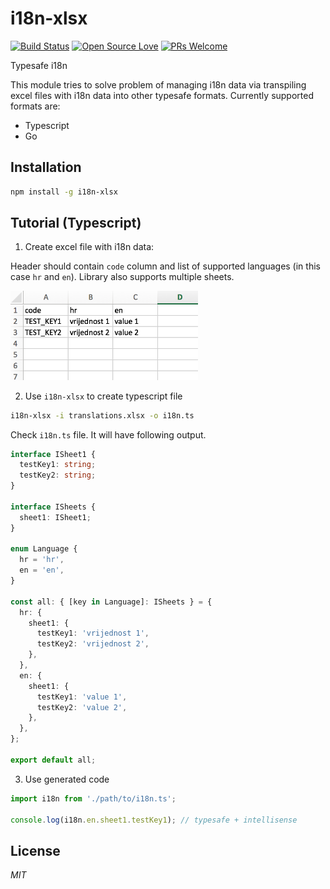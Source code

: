 # i18n-xlsx

[![Build Status](https://travis-ci.org/ivpusic/i18n-xlsx.svg?branch=master)](https://travis-ci.org/ivpusic/i18n-xlsx)
[![Open Source Love](https://badges.frapsoft.com/os/mit/mit.svg?v=102)](https://github.com/ellerbrock/open-source-badge/)
[![PRs Welcome](https://img.shields.io/badge/PRs-welcome-brightgreen.svg?style=flat-square)](http://makeapullrequest.com)

Typesafe i18n

This module tries to solve problem of managing i18n data via transpiling excel files with i18n data into
other typesafe formats. Currently supported formats are:

- Typescript
- Go

## Installation

```bash
npm install -g i18n-xlsx
```

## Tutorial (Typescript)

1. Create excel file with i18n data:

Header should contain `code` column and list of supported languages (in this case `hr` and `en`).
Library also supports multiple sheets.

<img src="./img/excel.png" width="300">

2. Use `i18n-xlsx` to create typescript file

```bash
i18n-xlsx -i translations.xlsx -o i18n.ts
```

Check `i18n.ts` file. It will have following output.

```typescript
interface ISheet1 {
  testKey1: string;
  testKey2: string;
}

interface ISheets {
  sheet1: ISheet1;
}

enum Language {
  hr = 'hr',
  en = 'en',
}

const all: { [key in Language]: ISheets } = {
  hr: {
    sheet1: {
      testKey1: 'vrijednost 1',
      testKey2: 'vrijednost 2',
    },
  },
  en: {
    sheet1: {
      testKey1: 'value 1',
      testKey2: 'value 2',
    },
  },
};

export default all;
```

3. Use generated code

```typescript
import i18n from './path/to/i18n.ts';

console.log(i18n.en.sheet1.testKey1); // typesafe + intellisense
```

## License
*MIT*
